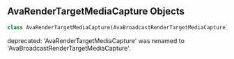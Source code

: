 ## AvaRenderTargetMediaCapture Objects

```python
class AvaRenderTargetMediaCapture(AvaBroadcastRenderTargetMediaCapture)
```

deprecated: 'AvaRenderTargetMediaCapture' was renamed to 'AvaBroadcastRenderTargetMediaCapture'.

<a id="unreal.AvaBroadcastRenderTargetMediaOutput"></a>